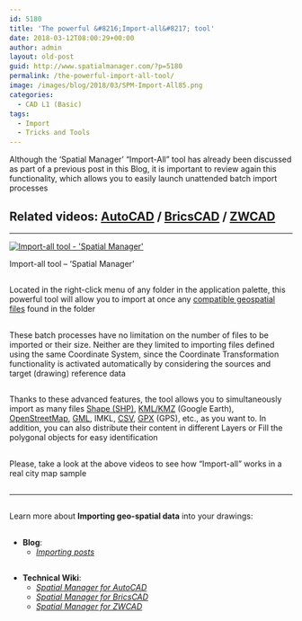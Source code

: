 ```yaml
---
id: 5180
title: 'The powerful &#8216;Import-all&#8217; tool'
date: 2018-03-12T08:00:29+00:00
author: admin
layout: old-post
guid: http://www.spatialmanager.com/?p=5180
permalink: /the-powerful-import-all-tool/
image: /images/blog/2018/03/SPM-Import-All85.png
categories:
  - CAD L1 (Basic)
tags:
  - Import
  - Tricks and Tools
---
```

<p>
  Although the &#8216;Spatial Manager&#8217; &#8220;Import-All&#8221; tool has already been discussed as part of a previous post in this Blog, it is important to review again this functionality, which allows you to easily launch unattended batch import processes
</p>

<p>
  <!--more-->
</p>

<h2>
  Related videos: <span><a href="https://youtu.be/zy8TNtQ_s4Q?rel=0" target="_blank" rel="nofollow"><span>AutoCAD</span></a> </span>/ <span><a href="https://youtu.be/cK9tWNEFXqI?rel=0" target="_blank" rel="nofollow"><span>BricsCAD</span></a> </span>/ <span><a href="https://youtu.be/qjnRxGV2IQs?rel=0" target="_blank" rel="nofollow"><span>ZWCAD</span></a></span>
</h2>

* * *

<div>
  <a href="/images/blog/2018/03/Import-all-SPM-tool.png" target="_blank" rel="nofollow"><img src="/images/blog/2018/03/Import-all-SPM-tool-1024x517.png" alt="Import-all tool - 'Spatial Manager'" width="625" height="316" srcset="/images/blog/2018/03/Import-all-SPM-tool-1024x517.png 1024w, /images/blog/2018/03/Import-all-SPM-tool-300x151.png 300w, /images/blog/2018/03/Import-all-SPM-tool-768x388.png 768w, /images/blog/2018/03/Import-all-SPM-tool-624x315.png 624w, /images/blog/2018/03/Import-all-SPM-tool.png 1280w" sizes="(max-width: 625px) 100vw, 625px" /></a>
  
  <p>
    Import-all tool &#8211; &#8216;Spatial Manager&#8217;
  </p>
</div>

<h2>
</h2>

<p>
  Located in the right-click menu of any folder in the application palette, this powerful tool will allow you to import at once any <span><span><a href="http://wiki.spatialmanager.com/index.php/Spatial_Manager™_-_Data_Providers" target="_blank" rel="nofollow">compatible geospatial files</a></span></span> found in the folder
</p>

<h2>
</h2>

<p>
  These batch processes have no limitation on the number of files to be imported or their size. Neither are they limited to importing files defined using the same Coordinate System, since the Coordinate Transformation functionality is activated automatically by considering the sources and target (drawing) reference data
</p>

<h2>
</h2>

<p>
  Thanks to these advanced features, the tool allows you to simultaneously import as many files <span><a href="https://en.wikipedia.org/wiki/Shapefile" target="_blank" rel="nofollow">Shape (SHP)</a></span>, <span><a href="https://en.wikipedia.org/wiki/Keyhole_Markup_Language" target="_blank" rel="nofollow">KML/KMZ</a></span> (Google Earth), <span><a href="https://en.wikipedia.org/wiki/OpenStreetMap" target="_blank" rel="nofollow">OpenStreetMap</a></span>, <span><a href="https://en.wikipedia.org/wiki/Geography_Markup_Language" target="_blank" rel="nofollow">GML</a></span>, IMKL, <a href="https://en.wikipedia.org/wiki/Comma-separated_values" target="_blank" rel="nofollow">CSV</a>, <span><a href="https://en.wikipedia.org/wiki/GPS_Exchange_Format" target="_blank" rel="nofollow">GPX</a></span> (GPS), etc., as you want to. In addition, you can also distribute their content in different Layers or Fill the polygonal objects for easy identification
</p>

<h2>
</h2>

<p>
  Please, take a look at the above videos to see how &#8220;Import-all&#8221; works in a real city map sample
</p>

<h2>
</h2>

* * *

<h2>
</h2>

<p>
  Learn more about <strong>Importing geo-spatial data</strong> into your drawings:
</p>

## 

  * **Blog**: 
      * _<span><span><a href="http://www.spatialmanager.com/tag/import/" target="_blank" rel="nofollow">Importing posts</a></span></span>_

## 

  * **Technical Wiki**: 
      * _<span><a href="http://wiki.spatialmanager.com/index.php/Spatial_Manager™_for_AutoCAD_-_FAQs:_Import" target="_blank" rel="nofollow">Spatial Manager for AutoCAD</a></span>_
      * _<span><a href="http://wiki.spatialmanager.com/index.php/Spatial_Manager™_for_BricsCAD_-_FAQs:_Import" target="_blank" rel="nofollow">Spatial Manager for BricsCAD</a></span>_
      * _<span><a href="http://wiki.spatialmanager.com/index.php/Spatial_Manager™_for_ZWCAD_-_FAQs:_Import" target="_blank" rel="nofollow">Spatial Manager for ZWCAD</a></span>_<span><br /> </span>